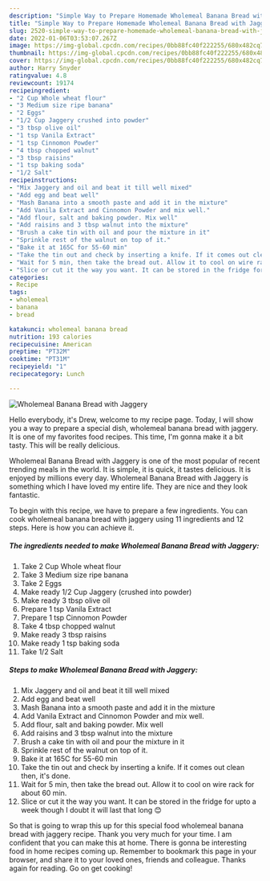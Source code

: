 ```yaml
---
description: "Simple Way to Prepare Homemade Wholemeal Banana Bread with Jaggery"
title: "Simple Way to Prepare Homemade Wholemeal Banana Bread with Jaggery"
slug: 2520-simple-way-to-prepare-homemade-wholemeal-banana-bread-with-jaggery
date: 2022-01-06T03:53:07.267Z
image: https://img-global.cpcdn.com/recipes/0bb88fc40f222255/680x482cq70/wholemeal-banana-bread-with-jaggery-recipe-main-photo.jpg
thumbnail: https://img-global.cpcdn.com/recipes/0bb88fc40f222255/680x482cq70/wholemeal-banana-bread-with-jaggery-recipe-main-photo.jpg
cover: https://img-global.cpcdn.com/recipes/0bb88fc40f222255/680x482cq70/wholemeal-banana-bread-with-jaggery-recipe-main-photo.jpg
author: Harry Snyder
ratingvalue: 4.8
reviewcount: 19174
recipeingredient:
- "2 Cup Whole wheat flour"
- "3 Medium size ripe banana"
- "2 Eggs"
- "1/2 Cup Jaggery crushed into powder"
- "3 tbsp olive oil"
- "1 tsp Vanila Extract"
- "1 tsp Cinnomon Powder"
- "4 tbsp chopped walnut"
- "3 tbsp raisins"
- "1 tsp baking soda"
- "1/2 Salt"
recipeinstructions:
- "Mix Jaggery and oil and beat it till well mixed"
- "Add egg and beat well"
- "Mash Banana into a smooth paste and add it in the mixture"
- "Add Vanila Extract and Cinnomon Powder and mix well."
- "Add flour, salt and baking powder. Mix well"
- "Add raisins and 3 tbsp walnut into the mixture"
- "Brush a cake tin with oil and pour the mixture in it"
- "Sprinkle rest of the walnut on top of it."
- "Bake it at 165C for 55-60 min"
- "Take the tin out and check by inserting a knife. If it comes out clean then, it's done."
- "Wait for 5 min, then take the bread out. Allow it to cool on wire rack for about 60 min."
- "Slice or cut it the way you want. It can be stored in the fridge for upto a week though I doubt it will last that long 😊"
categories:
- Recipe
tags:
- wholemeal
- banana
- bread

katakunci: wholemeal banana bread 
nutrition: 193 calories
recipecuisine: American
preptime: "PT32M"
cooktime: "PT31M"
recipeyield: "1"
recipecategory: Lunch

---
```



![Wholemeal Banana Bread with Jaggery](https://img-global.cpcdn.com/recipes/0bb88fc40f222255/680x482cq70/wholemeal-banana-bread-with-jaggery-recipe-main-photo.jpg)

Hello everybody, it's Drew, welcome to my recipe page. Today, I will show you a way to prepare a special dish, wholemeal banana bread with jaggery. It is one of my favorites food recipes. This time, I'm gonna make it a bit tasty. This will be really delicious.

Wholemeal Banana Bread with Jaggery is one of the most popular of recent trending meals in the world. It is simple, it is quick, it tastes delicious. It is enjoyed by millions every day. Wholemeal Banana Bread with Jaggery is something which I have loved my entire life. They are nice and they look fantastic.




To begin with this recipe, we have to prepare a few ingredients. You can cook wholemeal banana bread with jaggery using 11 ingredients and 12 steps. Here is how you can achieve it.

<!--inarticleads1-->

##### The ingredients needed to make Wholemeal Banana Bread with Jaggery:

1. Take 2 Cup Whole wheat flour
1. Take 3 Medium size ripe banana
1. Take 2 Eggs
1. Make ready 1/2 Cup Jaggery (crushed into powder)
1. Make ready 3 tbsp olive oil
1. Prepare 1 tsp Vanila Extract
1. Prepare 1 tsp Cinnomon Powder
1. Take 4 tbsp chopped walnut
1. Make ready 3 tbsp raisins
1. Make ready 1 tsp baking soda
1. Take 1/2 Salt




<!--inarticleads2-->

##### Steps to make Wholemeal Banana Bread with Jaggery:

1. Mix Jaggery and oil and beat it till well mixed
1. Add egg and beat well
1. Mash Banana into a smooth paste and add it in the mixture
1. Add Vanila Extract and Cinnomon Powder and mix well.
1. Add flour, salt and baking powder. Mix well
1. Add raisins and 3 tbsp walnut into the mixture
1. Brush a cake tin with oil and pour the mixture in it
1. Sprinkle rest of the walnut on top of it.
1. Bake it at 165C for 55-60 min
1. Take the tin out and check by inserting a knife. If it comes out clean then, it's done.
1. Wait for 5 min, then take the bread out. Allow it to cool on wire rack for about 60 min.
1. Slice or cut it the way you want. It can be stored in the fridge for upto a week though I doubt it will last that long 😊




So that is going to wrap this up for this special food wholemeal banana bread with jaggery recipe. Thank you very much for your time. I am confident that you can make this at home. There is gonna be interesting food in home recipes coming up. Remember to bookmark this page in your browser, and share it to your loved ones, friends and colleague. Thanks again for reading. Go on get cooking!
